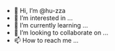 - 👋 Hi, I’m @hu-zza
- 👀 I’m interested in ...
- 🌱 I’m currently learning ...
- 💞️ I’m looking to collaborate on ...
- 📫 How to reach me ...

<!---
hu-zza/hu-zza is a ✨ special ✨ repository because its `README.md` (this file) appears on your GitHub profile.
You can click the Preview link to take a look at your changes.
--->
